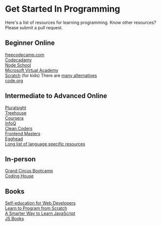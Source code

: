 # Get Started In Programming
Here's a list of resources for learning programming. Know other resources? Please submit a pull request.

## Beginner Online
[freecodecamp.com](http://www.freecodecamp.com)  
[Codecadamy](https://www.codecademy.com)  
[Node School](http://nodeschool.io)  
[Microsoft Virtual Academy](https://mva.microsoft.com)  
[Scratch](https://scratch.mit.edu) (for kids) There are [many alternatives](http://wiki.scratch.mit.edu/wiki/Alternatives_to_Scratch)  
[code.org](https://code.org)

## Intermediate to Advanced Online
[Pluralsight](http://www.pluralsight.com)  
[Treehouse](https://teamtreehouse.com)  
[Coursera](https://www.coursera.org/courses?query=programming)  
[InfoQ](http://www.infoq.com)  
[Clean Coders](http://www.cleancoders.com)  
[Frontend Masters](https://frontendmasters.com)  
[Egghead](http://egghead.io)  
[Long list of language specific resources](http://regoapps.tumblr.com/post/48809989663/for-those-who-keep-asking-me-where-you-can-learn-a)  

## In-person
[Grand Circus Bootcamp](http://www.grandcircus.co)  
[Coding House](http://codinghouse.co/#!home)

## Books
[Self-education for Web Developers](http://www.amazon.com/Self-education-Web-Developers-Develop-Applications-ebook/dp/B017632IYY)  
[Learn to Program from Scratch](http://www.amazon.com/Learn-Program-Scratch-Introduction-Programming/dp/1593275439/ref=sr_1_4?ie=UTF8&qid=1448208246&sr=8-4&keywords=beginning+programming)  
[A Smarter Way to Learn JavaScript](http://www.amazon.com/Smarter-Way-Learn-JavaScript-technology/dp/1497408180/ref=sr_1_10?ie=UTF8&qid=1448208246&sr=8-10&keywords=beginning+programming)  
[JS Books](http://jsbooks.revolunet.com)  
